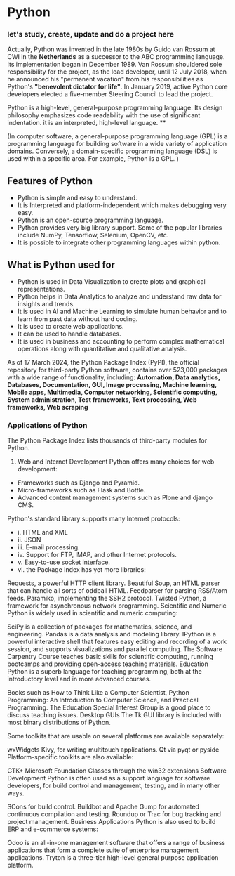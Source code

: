 # Python
<h3> let's study, create, update and do a project here</h3>

Actually, Python was invented in the late 1980s by Guido van Rossum at CWI in the <b>Netherlands</b> as a successor to the ABC programming language. Its implementation began in December 1989. Van Rossum shouldered sole responsibility for the project, as the lead developer, until 12 July 2018, when he announced his "permanent vacation" from his responsibilities as Python's <b>"benevolent dictator for life"</b>. In January 2019, active Python core developers elected a five-member Steering Council to lead the project.

Python is a high-level, general-purpose programming language. Its design philosophy emphasizes code readability with the use of significant indentation. it is an interpreted, high-level language. **

(In computer software, a general-purpose programming language (GPL) is a programming language for building software in a wide variety of application domains. Conversely, a domain-specific programming language (DSL) is used within a specific area. For example, Python is a GPL. )


## Features of Python

-   Python is simple and easy to understand.
-   It is Interpreted and platform-independent which makes debugging very easy.
-   Python is an open-source programming language.
-   Python provides very big library support. Some of the popular libraries include NumPy, Tensorflow, Selenium, OpenCV, etc.
-   It is possible to integrate other programming languages within python.

## What is Python used for

-   Python is used in Data Visualization to create plots and graphical representations.
-   Python helps in Data Analytics to analyze and understand raw data for insights and trends.
-   It is used in AI and Machine Learning to simulate human behavior and to learn from past data without hard coding.
-   It is used to create web applications.
-   It can be used to handle databases.
-   It is used in business and accounting to perform complex mathematical operations along with quantitative and qualitative analysis.

As of 17 March 2024, the Python Package Index (PyPI), the official repository for third-party Python software, contains over 523,000 packages with a wide range of functionality, including: <b>Automation, Data analytics, Databases, Documentation, GUI, Image processing, Machine learning, Mobile apps, Multimedia, Computer networking, Scientific computing, System administration, Test frameworks, Text processing, Web frameworks, Web scraping</b>


### Applications of Python

The Python Package Index lists thousands of third-party modules for Python.
1. Web and Internet Development
Python offers many choices for web development:

- Frameworks such as Django and Pyramid.
- Micro-frameworks such as Flask and Bottle.
- Advanced content management systems such as Plone and django CMS.

Python's standard library supports many Internet protocols:

- i. HTML and XML
- ii. JSON
- iii. E-mail processing.
- iv. Support for FTP, IMAP, and other Internet protocols.
- v. Easy-to-use socket interface.
- vi. the Package Index has yet more libraries:

Requests, a powerful HTTP client library.
Beautiful Soup, an HTML parser that can handle all sorts of oddball HTML.
Feedparser for parsing RSS/Atom feeds.
Paramiko, implementing the SSH2 protocol.
Twisted Python, a framework for asynchronous network programming.
Scientific and Numeric
Python is widely used in scientific and numeric computing:

SciPy is a collection of packages for mathematics, science, and engineering.
Pandas is a data analysis and modeling library.
IPython is a powerful interactive shell that features easy editing and recording of a work session, and supports visualizations and parallel computing.
The Software Carpentry Course teaches basic skills for scientific computing, running bootcamps and providing open-access teaching materials.
Education
Python is a superb language for teaching programming, both at the introductory level and in more advanced courses.

Books such as How to Think Like a Computer Scientist, Python Programming: An Introduction to Computer Science, and Practical Programming.
The Education Special Interest Group is a good place to discuss teaching issues.
Desktop GUIs
The Tk GUI library is included with most binary distributions of Python.

Some toolkits that are usable on several platforms are available separately:

wxWidgets
Kivy, for writing multitouch applications.
Qt via pyqt or pyside
Platform-specific toolkits are also available:

GTK+
Microsoft Foundation Classes through the win32 extensions
Software Development
Python is often used as a support language for software developers, for build control and management, testing, and in many other ways.

SCons for build control.
Buildbot and Apache Gump for automated continuous compilation and testing.
Roundup or Trac for bug tracking and project management.
Business Applications
Python is also used to build ERP and e-commerce systems:

Odoo is an all-in-one management software that offers a range of business applications that form a complete suite of enterprise management applications.
Tryton is a three-tier high-level general purpose application platform.
